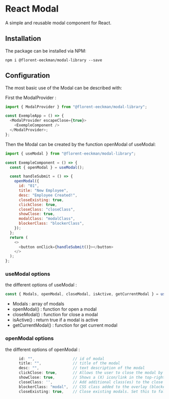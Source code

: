 # React Modal

A simple and reusable modal component for React.

## Installation

The package can be installed via NPM:

```
npm i @florent-eeckman/modal-library --save
```

## Configuration

The most basic use of the Modal can be described with:

First the ModalProvider :

```js
import { ModalProvider } from "@florent-eeckman/modal-library";

const ExempleApp = () => {
  <ModalProvider escapeClose={true}>
    <ExempleComponent />
  </ModalProvider>;
};
```

Then the Modal can be created by the function openModal of useModal:

```js
import { useModal } from "@florent-eeckman/modal-library";

const ExempleComponent = () => {
  const { openModal } = useModal();

  const handleSubmit = () => {
    openModal({
      id: "01",
      title: "New Employee",
      desc: "Employee Created!",
      closeExisting: true,
      clickClose: true,
      closeClass: "closeClass",
      showClose: true,
      modalClass: "modalClass",
      blockerClass: "blockerClass",
    });
  };
  return (
    <>
      <button onClick={handleSubmit()}></button>
    </>
  );
};
```

### useModal options

the different options of useModal :

```js
const { Modals, openModal, closeModal, isActive, getCurrentModal } = useModal();
```

- Modals : array of modals
- openModal() : function for open a modal
- closeModal() : function for close a modal
- isActive() : return true if a modal is active
- getCurrentModal() : function for get current modal

### openModal options

the different options of openModal :

```js
      id: "",                 // id of modal
      title: "",              // title of the modal
      desc: "",               // text description of the modal
      clickClose: true,       // Allows the user to close the modal by clicking the overlay
      showClose: true,        // Shows a (X) icon/link in the top-right corner
      closeClass: '',         // Add additional class(es) to the close <a> tag.
      blockerClass: "modal",  // CSS class added to the overlay (blocker).
      closeExisting: true,    // Close existing modals. Set this to false if you need to stack multiple modal instances.

```
